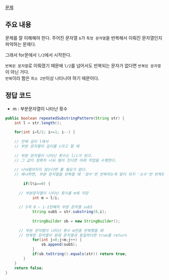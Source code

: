 [문제](https://leetcode.com/problems/repeated-substring-pattern/description/)

## 주요 내용 

문제를 잘 이해해야 한다. 주어진 문자열 s가 `특정 문자열`을 반복해서 이뤄진 문자열인지 파악하는 문제다. 

그래서 for문에서 `l/2`에서 시작한다. 

`반복된 문자열`로 이뤄졌기 때문에 `l/2`를 넘어서도 반복되는 문자가 없다면 `반복된 문자열`이 아닌 거다.  
`반복`이라 함은 `최소 2번`이상 나타나야 하기 때문이다. 


## 정답 코드 

- m : 부분문자열이 나타난 횟수 

``` java
public boolean repeatedSubstringPattern(String str) {
	int l = str.length();
  
	for(int i=l/2; i>=1; i--) {
  
    // 전체 길이 l에서 
    // 부분 문자열의 길이를 i라고 할 때 
      
    // 부분 문자열이 나타난 횟수는 l/i가 된다. 
    // 그 값이 정확히 나눠 떨어 진다면 아래 작업을 수행한다. 
    
    // 나눠떨어지지 않는다면 볼 필요가 없다. 
    // 왜냐하면, 부분 문자열을 반복할 때 '정수'번 반복하는게 말이 되지 '소수'번 반복한다는 건 말이 안되기 때문이다.
     
		if(l%i==0) {
    
      // 부분문자열이 나타난 횟수를 m에 저장
			int m = l/i;
      
      // S의 0 ~ i-1번째의 부분 문자열 subS
			String subS = str.substring(0,i);
      
			StringBuilder sb = new StringBuilder();
      
      // 부분 문자열이 나타난 횟수 m만큼 반복했을 때 
      // 반복한 문자열이 원래 문자열과 동일하다면 true를 return 
			for(int j=0;j<m;j++) {
				sb.append(subS);
			}
			if(sb.toString().equals(str)) return true;
		}
	}
	return false;
}
```
